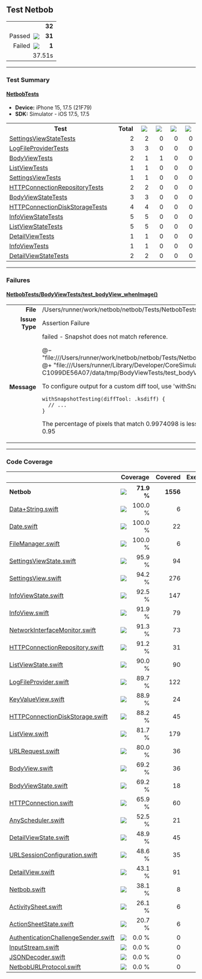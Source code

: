 ## Test Netbob

<table>
<tr>
  <td align="right" colspan="2"><b>32</b></td>
</tr>
<tr>
  <td align="right">Passed&nbsp;&nbsp;<img src="https://raw.github.com/lunij/xcresult/main/images/success.svg" align="center" /></td>
  <td align="right"><b>31</b></td>
</tr>
<tr>
  <td align="right">Failed&nbsp;&nbsp;<img src="https://raw.github.com/lunij/xcresult/main/images/failure.svg" align="center" /></td>
  <td align="right"><b>1</b></td>
</tr>
<tr>
  <td align="right" colspan="2">37.51s</td>
</tr>
</table>

---

### Test Summary

#### <a name="netbobtests_summary"/>[NetbobTests](#user-content-netbobtests)

- **Device:** iPhone 15, 17.5 (21F79)
- **SDK:** Simulator - iOS 17.5, 17.5
<table>
<tr>
  <th>Test</th>
  <th>Total</th>
  <th><img src="https://raw.github.com/lunij/xcresult/main/images/success.svg" align="center" /></th>
  <th><img src="https://raw.github.com/lunij/xcresult/main/images/failure.svg" align="center" /></th>
  <th><img src="https://raw.github.com/lunij/xcresult/main/images/skipped.svg" align="center" /></th>
  <th><img src="https://raw.github.com/lunij/xcresult/main/images/expected-failure.svg" align="center" /></th>
</tr>
<tr>
  <td align="left" width="368px"><a name="netbobtests_settingsviewstatetests_summary"/><a href="#user-content-netbobtests_settingsviewstatetests">SettingsViewStateTests</a></td>
  <td align="right" width="80px">2</td>
  <td align="right" width="80px">2</td>
  <td align="right" width="80px">0</td>
  <td align="right" width="80px">0</td>
  <td align="right" width="80px">0</td>
</tr>
<tr>
  <td align="left" width="368px"><a name="netbobtests_logfileprovidertests_summary"/><a href="#user-content-netbobtests_logfileprovidertests">LogFileProviderTests</a></td>
  <td align="right" width="80px">3</td>
  <td align="right" width="80px">3</td>
  <td align="right" width="80px">0</td>
  <td align="right" width="80px">0</td>
  <td align="right" width="80px">0</td>
</tr>
<tr>
  <td align="left" width="368px"><a name="netbobtests_bodyviewtests_summary"/><a href="#user-content-netbobtests_bodyviewtests">BodyViewTests</a></td>
  <td align="right" width="80px">2</td>
  <td align="right" width="80px">1</td>
  <td align="right" width="80px">1</td>
  <td align="right" width="80px">0</td>
  <td align="right" width="80px">0</td>
</tr>
<tr>
  <td align="left" width="368px"><a name="netbobtests_listviewtests_summary"/><a href="#user-content-netbobtests_listviewtests">ListViewTests</a></td>
  <td align="right" width="80px">1</td>
  <td align="right" width="80px">1</td>
  <td align="right" width="80px">0</td>
  <td align="right" width="80px">0</td>
  <td align="right" width="80px">0</td>
</tr>
<tr>
  <td align="left" width="368px"><a name="netbobtests_settingsviewtests_summary"/><a href="#user-content-netbobtests_settingsviewtests">SettingsViewTests</a></td>
  <td align="right" width="80px">1</td>
  <td align="right" width="80px">1</td>
  <td align="right" width="80px">0</td>
  <td align="right" width="80px">0</td>
  <td align="right" width="80px">0</td>
</tr>
<tr>
  <td align="left" width="368px"><a name="netbobtests_httpconnectionrepositorytests_summary"/><a href="#user-content-netbobtests_httpconnectionrepositorytests">HTTPConnectionRepositoryTests</a></td>
  <td align="right" width="80px">2</td>
  <td align="right" width="80px">2</td>
  <td align="right" width="80px">0</td>
  <td align="right" width="80px">0</td>
  <td align="right" width="80px">0</td>
</tr>
<tr>
  <td align="left" width="368px"><a name="netbobtests_bodyviewstatetests_summary"/><a href="#user-content-netbobtests_bodyviewstatetests">BodyViewStateTests</a></td>
  <td align="right" width="80px">3</td>
  <td align="right" width="80px">3</td>
  <td align="right" width="80px">0</td>
  <td align="right" width="80px">0</td>
  <td align="right" width="80px">0</td>
</tr>
<tr>
  <td align="left" width="368px"><a name="netbobtests_httpconnectiondiskstoragetests_summary"/><a href="#user-content-netbobtests_httpconnectiondiskstoragetests">HTTPConnectionDiskStorageTests</a></td>
  <td align="right" width="80px">4</td>
  <td align="right" width="80px">4</td>
  <td align="right" width="80px">0</td>
  <td align="right" width="80px">0</td>
  <td align="right" width="80px">0</td>
</tr>
<tr>
  <td align="left" width="368px"><a name="netbobtests_infoviewstatetests_summary"/><a href="#user-content-netbobtests_infoviewstatetests">InfoViewStateTests</a></td>
  <td align="right" width="80px">5</td>
  <td align="right" width="80px">5</td>
  <td align="right" width="80px">0</td>
  <td align="right" width="80px">0</td>
  <td align="right" width="80px">0</td>
</tr>
<tr>
  <td align="left" width="368px"><a name="netbobtests_listviewstatetests_summary"/><a href="#user-content-netbobtests_listviewstatetests">ListViewStateTests</a></td>
  <td align="right" width="80px">5</td>
  <td align="right" width="80px">5</td>
  <td align="right" width="80px">0</td>
  <td align="right" width="80px">0</td>
  <td align="right" width="80px">0</td>
</tr>
<tr>
  <td align="left" width="368px"><a name="netbobtests_detailviewtests_summary"/><a href="#user-content-netbobtests_detailviewtests">DetailViewTests</a></td>
  <td align="right" width="80px">1</td>
  <td align="right" width="80px">1</td>
  <td align="right" width="80px">0</td>
  <td align="right" width="80px">0</td>
  <td align="right" width="80px">0</td>
</tr>
<tr>
  <td align="left" width="368px"><a name="netbobtests_infoviewtests_summary"/><a href="#user-content-netbobtests_infoviewtests">InfoViewTests</a></td>
  <td align="right" width="80px">1</td>
  <td align="right" width="80px">1</td>
  <td align="right" width="80px">0</td>
  <td align="right" width="80px">0</td>
  <td align="right" width="80px">0</td>
</tr>
<tr>
  <td align="left" width="368px"><a name="netbobtests_detailviewstatetests_summary"/><a href="#user-content-netbobtests_detailviewstatetests">DetailViewStateTests</a></td>
  <td align="right" width="80px">2</td>
  <td align="right" width="80px">2</td>
  <td align="right" width="80px">0</td>
  <td align="right" width="80px">0</td>
  <td align="right" width="80px">0</td>
</tr>
</table>

---

### Failures
<h4><a name="netbobtests_bodyviewtests/test_bodyview_whenimage()_failure-summary"/><a href="#user-content-netbobtests_bodyviewtests/test_bodyview_whenimage()">NetbobTests/BodyViewTests/test_bodyView_whenImage()</a></h4>
<table><tr><td align="right" width="100px"><b>File</b><td width="668px">/Users/runner/work/netbob/netbob/Tests/NetbobTests/Modules/Body/BodyViewTests.swift:15<tr><td align="right" width="100px"><b>Issue Type</b><td width="668px">Assertion Failure<tr><td align="right" width="100px"><b>Message</b><td width="668px">failed - Snapshot does not match reference.

@−
"file:///Users/runner/work/netbob/netbob/Tests/NetbobTests/Modules/Body/__Snapshots__/BodyViewTests/test_bodyView_whenImage.1.png"
@+
"file:///Users/runner/Library/Developer/CoreSimulator/Devices/7554B0DC-A258-4C19-94A9-C1099DE56A07/data/tmp/BodyViewTests/test_bodyView_whenImage.1.png"

To configure output for a custom diff tool, use 'withSnapshotTesting'. For example:

    withSnapshotTesting(diffTool: .ksdiff) {
      // ...
    }

The percentage of pixels that match 0.9974098 is less than required 1.0
The lowest perceptual color precision 0.0 is less than required 0.95</table>


---

### Code Coverage
<table>
<tr>
<th width="344px"></th>
<th colspan="2">Coverage</th>
<th width="100px">Covered</th>
<th width="100px">Executable</th>
</tr>
<tr>
<th align="left">Netbob</th>
<th width="120px"><img src="https://raw.github.com/lunij/xcresult/main/images/72.svg" align="center" /></th>
<th width="104px" align="right">71.9 %</th>
<th align="right">1556</th>
<th align="right">2163</th>
</tr>
<tr>
<td><a href="netbob/Sources/Netbob/Extensions/Data+String.swift">Data+String.swift</a></td>
<td><img src="https://raw.github.com/lunij/xcresult/main/images/100.svg" align="center" /></td>
<td align="right">100.0 %</td>
<td align="right">6</td>
<td align="right">6</td>
</tr>
<tr>
<td><a href="netbob/Sources/Netbob/Extensions/Date.swift">Date.swift</a></td>
<td><img src="https://raw.github.com/lunij/xcresult/main/images/100.svg" align="center" /></td>
<td align="right">100.0 %</td>
<td align="right">22</td>
<td align="right">22</td>
</tr>
<tr>
<td><a href="netbob/Sources/Netbob/Extensions/FileManager.swift">FileManager.swift</a></td>
<td><img src="https://raw.github.com/lunij/xcresult/main/images/100.svg" align="center" /></td>
<td align="right">100.0 %</td>
<td align="right">6</td>
<td align="right">6</td>
</tr>
<tr>
<td><a href="netbob/Sources/Netbob/Modules/Settings/SettingsViewState.swift">SettingsViewState.swift</a></td>
<td><img src="https://raw.github.com/lunij/xcresult/main/images/96.svg" align="center" /></td>
<td align="right">95.9 %</td>
<td align="right">94</td>
<td align="right">98</td>
</tr>
<tr>
<td><a href="netbob/Sources/Netbob/Modules/Settings/SettingsView.swift">SettingsView.swift</a></td>
<td><img src="https://raw.github.com/lunij/xcresult/main/images/94.svg" align="center" /></td>
<td align="right">94.2 %</td>
<td align="right">276</td>
<td align="right">293</td>
</tr>
<tr>
<td><a href="netbob/Sources/Netbob/Modules/Info/InfoViewState.swift">InfoViewState.swift</a></td>
<td><img src="https://raw.github.com/lunij/xcresult/main/images/92.svg" align="center" /></td>
<td align="right">92.5 %</td>
<td align="right">147</td>
<td align="right">159</td>
</tr>
<tr>
<td><a href="netbob/Sources/Netbob/Modules/Info/InfoView.swift">InfoView.swift</a></td>
<td><img src="https://raw.github.com/lunij/xcresult/main/images/92.svg" align="center" /></td>
<td align="right">91.9 %</td>
<td align="right">79</td>
<td align="right">86</td>
</tr>
<tr>
<td><a href="netbob/Sources/Netbob/Core/NetworkInterfaceMonitor.swift">NetworkInterfaceMonitor.swift</a></td>
<td><img src="https://raw.github.com/lunij/xcresult/main/images/91.svg" align="center" /></td>
<td align="right">91.3 %</td>
<td align="right">73</td>
<td align="right">80</td>
</tr>
<tr>
<td><a href="netbob/Sources/Netbob/Core/HTTPConnectionRepository.swift">HTTPConnectionRepository.swift</a></td>
<td><img src="https://raw.github.com/lunij/xcresult/main/images/91.svg" align="center" /></td>
<td align="right">91.2 %</td>
<td align="right">31</td>
<td align="right">34</td>
</tr>
<tr>
<td><a href="netbob/Sources/Netbob/Modules/List/ListViewState.swift">ListViewState.swift</a></td>
<td><img src="https://raw.github.com/lunij/xcresult/main/images/90.svg" align="center" /></td>
<td align="right">90.0 %</td>
<td align="right">90</td>
<td align="right">100</td>
</tr>
<tr>
<td><a href="netbob/Sources/Netbob/Core/LogFileProvider.swift">LogFileProvider.swift</a></td>
<td><img src="https://raw.github.com/lunij/xcresult/main/images/90.svg" align="center" /></td>
<td align="right">89.7 %</td>
<td align="right">122</td>
<td align="right">136</td>
</tr>
<tr>
<td><a href="netbob/Sources/Netbob/Core/UI/KeyValueView.swift">KeyValueView.swift</a></td>
<td><img src="https://raw.github.com/lunij/xcresult/main/images/89.svg" align="center" /></td>
<td align="right">88.9 %</td>
<td align="right">24</td>
<td align="right">27</td>
</tr>
<tr>
<td><a href="netbob/Sources/Netbob/Core/HTTPConnectionDiskStorage.swift">HTTPConnectionDiskStorage.swift</a></td>
<td><img src="https://raw.github.com/lunij/xcresult/main/images/88.svg" align="center" /></td>
<td align="right">88.2 %</td>
<td align="right">45</td>
<td align="right">51</td>
</tr>
<tr>
<td><a href="netbob/Sources/Netbob/Modules/List/ListView.swift">ListView.swift</a></td>
<td><img src="https://raw.github.com/lunij/xcresult/main/images/82.svg" align="center" /></td>
<td align="right">81.7 %</td>
<td align="right">179</td>
<td align="right">219</td>
</tr>
<tr>
<td><a href="netbob/Sources/Netbob/Extensions/URLRequest.swift">URLRequest.swift</a></td>
<td><img src="https://raw.github.com/lunij/xcresult/main/images/80.svg" align="center" /></td>
<td align="right">80.0 %</td>
<td align="right">36</td>
<td align="right">45</td>
</tr>
<tr>
<td><a href="netbob/Sources/Netbob/Modules/Body/BodyView.swift">BodyView.swift</a></td>
<td><img src="https://raw.github.com/lunij/xcresult/main/images/69.svg" align="center" /></td>
<td align="right">69.2 %</td>
<td align="right">36</td>
<td align="right">52</td>
</tr>
<tr>
<td><a href="netbob/Sources/Netbob/Modules/Body/BodyViewState.swift">BodyViewState.swift</a></td>
<td><img src="https://raw.github.com/lunij/xcresult/main/images/69.svg" align="center" /></td>
<td align="right">69.2 %</td>
<td align="right">18</td>
<td align="right">26</td>
</tr>
<tr>
<td><a href="netbob/Sources/Netbob/Core/HTTPConnection.swift">HTTPConnection.swift</a></td>
<td><img src="https://raw.github.com/lunij/xcresult/main/images/66.svg" align="center" /></td>
<td align="right">65.9 %</td>
<td align="right">60</td>
<td align="right">91</td>
</tr>
<tr>
<td><a href="netbob/Sources/Netbob/Core/AnyScheduler.swift">AnyScheduler.swift</a></td>
<td><img src="https://raw.github.com/lunij/xcresult/main/images/53.svg" align="center" /></td>
<td align="right">52.5 %</td>
<td align="right">21</td>
<td align="right">40</td>
</tr>
<tr>
<td><a href="netbob/Sources/Netbob/Modules/Detail/DetailViewState.swift">DetailViewState.swift</a></td>
<td><img src="https://raw.github.com/lunij/xcresult/main/images/49.svg" align="center" /></td>
<td align="right">48.9 %</td>
<td align="right">45</td>
<td align="right">92</td>
</tr>
<tr>
<td><a href="netbob/Sources/Netbob/Extensions/URLSessionConfiguration.swift">URLSessionConfiguration.swift</a></td>
<td><img src="https://raw.github.com/lunij/xcresult/main/images/49.svg" align="center" /></td>
<td align="right">48.6 %</td>
<td align="right">35</td>
<td align="right">72</td>
</tr>
<tr>
<td><a href="netbob/Sources/Netbob/Modules/Detail/DetailView.swift">DetailView.swift</a></td>
<td><img src="https://raw.github.com/lunij/xcresult/main/images/43.svg" align="center" /></td>
<td align="right">43.1 %</td>
<td align="right">91</td>
<td align="right">211</td>
</tr>
<tr>
<td><a href="netbob/Sources/Netbob/Core/Netbob.swift">Netbob.swift</a></td>
<td><img src="https://raw.github.com/lunij/xcresult/main/images/38.svg" align="center" /></td>
<td align="right">38.1 %</td>
<td align="right">8</td>
<td align="right">21</td>
</tr>
<tr>
<td><a href="netbob/Sources/Netbob/Core/UI/ActivitySheet.swift">ActivitySheet.swift</a></td>
<td><img src="https://raw.github.com/lunij/xcresult/main/images/26.svg" align="center" /></td>
<td align="right">26.1 %</td>
<td align="right">6</td>
<td align="right">23</td>
</tr>
<tr>
<td><a href="netbob/Sources/Netbob/Core/UI/ActionSheetState.swift">ActionSheetState.swift</a></td>
<td><img src="https://raw.github.com/lunij/xcresult/main/images/21.svg" align="center" /></td>
<td align="right">20.7 %</td>
<td align="right">6</td>
<td align="right">29</td>
</tr>
<tr>
<td><a href="netbob/Sources/Netbob/Core/AuthenticationChallengeSender.swift">AuthenticationChallengeSender.swift</a></td>
<td><img src="https://raw.github.com/lunij/xcresult/main/images/0.svg" align="center" /></td>
<td align="right">0.0 %</td>
<td align="right">0</td>
<td align="right">19</td>
</tr>
<tr>
<td><a href="netbob/Sources/Netbob/Extensions/InputStream.swift">InputStream.swift</a></td>
<td><img src="https://raw.github.com/lunij/xcresult/main/images/0.svg" align="center" /></td>
<td align="right">0.0 %</td>
<td align="right">0</td>
<td align="right">18</td>
</tr>
<tr>
<td><a href="netbob/Sources/Netbob/Extensions/JSONDecoder.swift">JSONDecoder.swift</a></td>
<td><img src="https://raw.github.com/lunij/xcresult/main/images/0.svg" align="center" /></td>
<td align="right">0.0 %</td>
<td align="right">0</td>
<td align="right">3</td>
</tr>
<tr>
<td><a href="netbob/Sources/Netbob/Core/NetbobURLProtocol.swift">NetbobURLProtocol.swift</a></td>
<td><img src="https://raw.github.com/lunij/xcresult/main/images/0.svg" align="center" /></td>
<td align="right">0.0 %</td>
<td align="right">0</td>
<td align="right">104</td>
</tr>
</table>